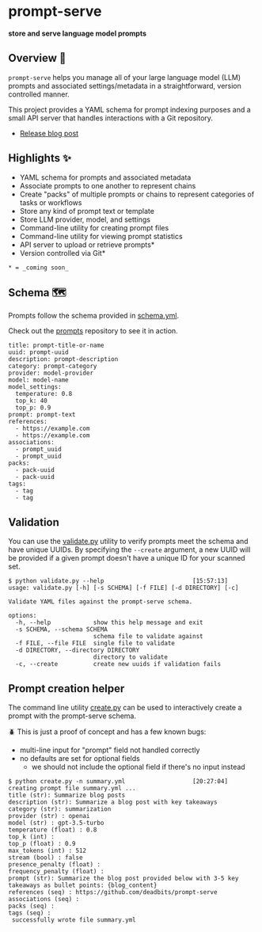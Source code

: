 # prompt-serve
**store and serve language model prompts**

## Overview 📖
`prompt-serve` helps you manage all of your large language model (LLM) prompts and associated settings/metadata in a straightforward, version controlled manner. 

This project provides a YAML schema for prompt indexing purposes and a small API server that handles interactions with a Git repository.

* [Release blog post](https://deadbits.substack.com/p/the-prompt-serve-schema)

## Highlights ✨
* YAML schema for prompts and associated metadata
* Associate prompts to one another to represent chains
* Create "packs" of multiple prompts or chains to represent categories of tasks or workflows
* Store any kind of prompt text or template
* Store LLM provider, model, and settings
* Command-line utility for creating prompt files
* Command-line utility for viewing prompt statistics
* API server to upload or retrieve prompts*
* Version controlled via Git*

`* = _coming soon_`

## Schema 🗺️
Prompts follow the schema provided in [schema.yml](schema.yml). 

Check out the [prompts](prompts/) repository to see it in action. 

```
title: prompt-title-or-name
uuid: prompt-uuid
description: prompt-description
category: prompt-category
provider: model-provider
model: model-name
model_settings:
  temperature: 0.8
  top_k: 40
  top_p: 0.9
prompt: prompt-text
references:
  - https://example.com
  - https://example.com
associations:
  - prompt_uuid
  - prompt_uuid
packs:
  - pack-uuid
  - pack-uuid
tags:
  - tag
  - tag
```

## Validation
You can use the [validate.py](validate.py) utility to verify prompts meet the schema and have unique UUIDs. By specifying the `--create` argument, a new UUID will be provided if a given prompt doesn't have a unique ID for your scanned set.

```
$ python validate.py --help                         [15:57:13]
usage: validate.py [-h] [-s SCHEMA] [-f FILE] [-d DIRECTORY] [-c]

Validate YAML files against the prompt-serve schema.

options:
  -h, --help            show this help message and exit
  -s SCHEMA, --schema SCHEMA
                        schema file to validate against
  -f FILE, --file FILE  single file to validate
  -d DIRECTORY, --directory DIRECTORY
                        directory to validate
  -c, --create          create new uuids if validation fails
```

## Prompt creation helper
The command line utility [create.py](create.py) can be used to interactively create a prompt with the prompt-serve schema. 

🪲 This is just a proof of concept and has a few known bugs:
* multi-line input for "prompt" field not handled correctly
* no defaults are set for optional fields
   * we should not include the optional field if there's no input instead 

```
$ python create.py -n summary.yml                   [20:27:04]
creating prompt file summary.yml ...
title (str): Summarize blog posts
description (str): Summarize a blog post with key takeaways
category (str): summarization
provider (str) : openai
model (str) : gpt-3.5-turbo
temperature (float) : 0.8
top_k (int) : 
top_p (float) : 0.9
max_tokens (int) : 512
stream (bool) : false
presence_penalty (float) : 
frequency_penalty (float) : 
prompt (str): Summarize the blog post provided below with 3-5 key takeaways as bullet points: {blog_content}
references (seq) : https://github.com/deadbits/prompt-serve
associations (seq) : 
packs (seq) : 
tags (seq) : 
 successfully wrote file summary.yml
```
